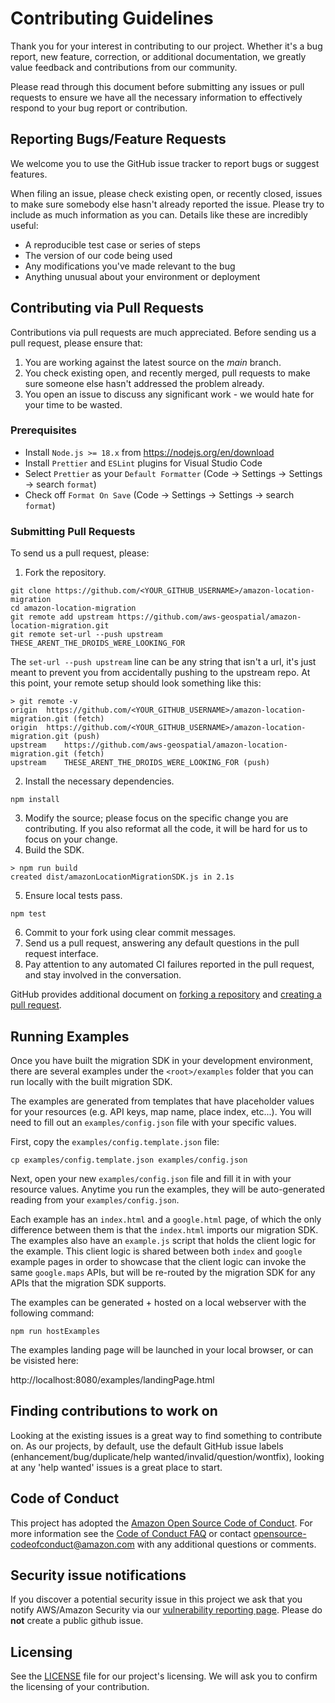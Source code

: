 # Contributing Guidelines

Thank you for your interest in contributing to our project. Whether it's a bug report, new feature, correction, or additional
documentation, we greatly value feedback and contributions from our community.

Please read through this document before submitting any issues or pull requests to ensure we have all the necessary
information to effectively respond to your bug report or contribution.

## Reporting Bugs/Feature Requests

We welcome you to use the GitHub issue tracker to report bugs or suggest features.

When filing an issue, please check existing open, or recently closed, issues to make sure somebody else hasn't already
reported the issue. Please try to include as much information as you can. Details like these are incredibly useful:

- A reproducible test case or series of steps
- The version of our code being used
- Any modifications you've made relevant to the bug
- Anything unusual about your environment or deployment

## Contributing via Pull Requests

Contributions via pull requests are much appreciated. Before sending us a pull request, please ensure that:

1. You are working against the latest source on the _main_ branch.
1. You check existing open, and recently merged, pull requests to make sure someone else hasn't addressed the problem already.
1. You open an issue to discuss any significant work - we would hate for your time to be wasted.

### Prerequisites

- Install `Node.js >= 18.x` from https://nodejs.org/en/download
- Install `Prettier` and `ESLint` plugins for Visual Studio Code
- Select `Prettier` as your `Default Formatter` (Code &rarr; Settings &rarr; Settings &rarr; search `format`)
- Check off `Format On Save` (Code &rarr; Settings &rarr; Settings &rarr; search `format`)

### Submitting Pull Requests

To send us a pull request, please:

1. Fork the repository.

```
git clone https://github.com/<YOUR_GITHUB_USERNAME>/amazon-location-migration
cd amazon-location-migration
git remote add upstream https://github.com/aws-geospatial/amazon-location-migration.git
git remote set-url --push upstream THESE_ARENT_THE_DROIDS_WERE_LOOKING_FOR
```

The `set-url --push upstream` line can be any string that isn't a url, it's just meant to prevent you from accidentally pushing to the upstream repo.
At this point, your remote setup should look something like this:

```
> git remote -v
origin	https://github.com/<YOUR_GITHUB_USERNAME>/amazon-location-migration.git (fetch)
origin	https://github.com/<YOUR_GITHUB_USERNAME>/amazon-location-migration.git (push)
upstream	https://github.com/aws-geospatial/amazon-location-migration.git (fetch)
upstream	THESE_ARENT_THE_DROIDS_WERE_LOOKING_FOR (push)
```

2. Install the necessary dependencies.

```
npm install
```

3. Modify the source; please focus on the specific change you are contributing. If you also reformat all the code, it will be hard for us to focus on your change.
4. Build the SDK.

```
> npm run build
created dist/amazonLocationMigrationSDK.js in 2.1s
```

5. Ensure local tests pass.

```
npm test
```

6. Commit to your fork using clear commit messages.
7. Send us a pull request, answering any default questions in the pull request interface.
8. Pay attention to any automated CI failures reported in the pull request, and stay involved in the conversation.

GitHub provides additional document on [forking a repository](https://help.github.com/articles/fork-a-repo/) and
[creating a pull request](https://help.github.com/articles/creating-a-pull-request/).

## Running Examples

Once you have built the migration SDK in your development environment, there are several examples under the `<root>/examples` folder that you can run locally with the built migration SDK.

The examples are generated from templates that have placeholder values for your resources (e.g. API keys, map name, place index, etc...). You will need to fill out an `examples/config.json` file with your specific values.

First, copy the `examples/config.template.json` file:

```
cp examples/config.template.json examples/config.json
```

Next, open your new `examples/config.json` file and fill it in with your resource values. Anytime you run the examples, they will be auto-generated reading from your `examples/config.json`.

Each example has an `index.html` and a `google.html` page, of which the only difference between them is that the `index.html` imports our migration SDK.
The examples also have an `example.js` script that holds the client logic for the example. This client logic is shared between both `index` and `google` example pages
in order to showcase that the client logic can invoke the same `google.maps` APIs, but will be re-routed by the migration SDK for any APIs that the migration SDK supports.

The examples can be generated + hosted on a local webserver with the following command:

```
npm run hostExamples
```

The examples landing page will be launched in your local browser, or can be visisted here:

http://localhost:8080/examples/landingPage.html

## Finding contributions to work on

Looking at the existing issues is a great way to find something to contribute on. As our projects, by default, use the default GitHub issue labels (enhancement/bug/duplicate/help wanted/invalid/question/wontfix), looking at any 'help wanted' issues is a great place to start.

## Code of Conduct

This project has adopted the [Amazon Open Source Code of Conduct](https://aws.github.io/code-of-conduct).
For more information see the [Code of Conduct FAQ](https://aws.github.io/code-of-conduct-faq) or contact
opensource-codeofconduct@amazon.com with any additional questions or comments.

## Security issue notifications

If you discover a potential security issue in this project we ask that you notify AWS/Amazon Security via our [vulnerability reporting page](http://aws.amazon.com/security/vulnerability-reporting/). Please do **not** create a public github issue.

## Licensing

See the [LICENSE](LICENSE) file for our project's licensing. We will ask you to confirm the licensing of your contribution.

